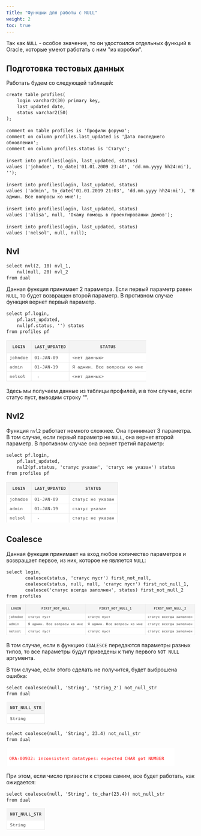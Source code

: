 ```yaml
---
Title: "Функции для работы с NULL"
weight: 2
toc: true
---
```


Так как `NULL` - особое значение, то он удостоился отдельных функций в
Oracle, которые умеют работать с ним "из коробки".

## Подготовка тестовых данных

Работать будем со следующей таблицей:

    create table profiles(
        login varchar2(30) primary key,
        last_updated date,
        status varchar2(50)
    );

    comment on table profiles is 'Профили форума';
    comment on column profiles.last_updated is 'Дата последнего обновления';
    comment on column profiles.status is 'Статус';

    insert into profiles(login, last_updated, status)
    values ('johndoe', to_date('01.01.2009 23:40', 'dd.mm.yyyy hh24:mi'), '');

    insert into profiles(login, last_updated, status)
    values ('admin', to_date('01.01.2019 21:03', 'dd.mm.yyyy hh24:mi'), 'Я админ. Все вопросы ко мне');

    insert into profiles(login, last_updated, status)
    values ('alisa', null, 'Окажу помощь в проектировании домов');

    insert into profiles(login, last_updated, status)
    values ('nelsol', null, null);

## Nvl

    select nvl(2, 10) nvl_1,
        nvl(null, 20) nvl_2
    from dual

Данная функция принимает 2 параметра. Если первый параметр равен `NULL`,
то будет возвращен второй параметр. В противном случае функция вернет
первый параметр.

    select pf.login,
        pf.last_updated,
        nvl(pf.status, '') status
    from profiles pf

![](/img/4_1_nulls/nvl.png)

Здесь мы получаем данные из таблицы профилей, и в том случае, если
статус пуст, выводим строку "".

## Nvl2

Функция `nvl2` работает немного сложнее. Она принимает 3 параметра. В
том случае, если первый параметр не `NULL`, она вернет второй параметр.
В противном случае она вернет третий параметр:

    select pf.login,
        pf.last_updated,
        nvl2(pf.status, 'статус указан', 'статус не указан') status
    from profiles pf

![](/img/4_1_nulls/nvl2.png)

## Coalesce

Данная функция принимает на вход любое количество параметров и
возвращает первое, из них, которое не является `NULL`:

    select login,
           coalesce(status, 'статус пуст') first_not_null,
           coalesce(status, null, null, 'статус пуст') first_not_null_1,
           coalesce('статус всегда заполнен', status) first_not_null_2
    from profiles

![](/img/4_1_nulls/coalesce.png)

В том случае, если в функцию `COALESCE` передаются параметры разных
типов, то все параметры будут приведены к типу первого `NOT NULL`
аргумента.

В том случае, если этого сделать не получится, будет выброшена ошибка:

    select coalesce(null, 'String', 'String_2') not_null_str
    from dual

![](/img/4_1_nulls/coalesce_1.png)

    select coalesce(null, 'String', 23.4) not_null_str
    from dual

![](/img/4_1_nulls/coalesce_error.png)

При этом, если число привести к строке самим, все будет работать, как
ожидается:

    select coalesce(null, 'String', to_char(23.4)) not_null_str
    from dual

![](/img/4_1_nulls/coalesce_1.png)
